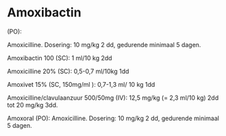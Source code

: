 # Amoxibactin

(PO):

Amoxicilline. Dosering: 10 mg/kg 2 dd, gedurende minimaal 5 dagen.

Amoxibactin 100 (SC): 1 ml/10 kg 2dd

Amoxicilline 20% (SC): 0,5-0,7 ml/10kg 1dd

Amoxivet 15% (SC, 150mg/ml ): 0,7-1,3 ml/ 10 kg 1dd

Amoxicilline/clavulaanzuur 500/50mg (IV): 12,5 mg/kg (= 2,3 ml/10 kg) 2dd tot 20 mg/kg 3dd.

Amoxoral (PO): Amoxicilline. Dosering: 10 mg/kg 2 dd, gedurende minimaal 5 dagen.

